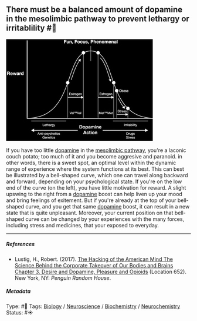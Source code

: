## There must be a balanced amount of dopamine in the mesolimbic pathway to prevent lethargy or irritablility   #🧠

![400](%E2%9A%99%EF%B8%8F%20Tools/%F0%9F%93%B8%20Images/01098125-4CAF-41AB-BB87-FA912959026C.jpeg)

If you have too little [dopamine](Dopamine.md) in the [mesolimbic pathway](Mesolimbic%20pathway.md), you're a laconic couch potato; too much of it and you become aggresive and paranoid. in other words, there is a sweet spot, an optimal level within the dynamic range of experience where the system functions at its best. This can best be illustrated by a bell-shaped curve, which one can travel along backward and forward, depending on your psychological state. If you're on the low end of the curve (on the left), you have little motivation for reward. A slight upswing to the right from a [dopamine](Dopamine.md) boost can help liven up your mood and bring feelings of exitement. But if you're already at the top of your bell-shaped curve, and you get that same [dopamine](Dopamine.md) boost, it can result in a new state that is quite unpleasant. Moreover, your current position on that bell-shaped curve can be changed by your experiences with the many forces, including stress and medicines, that your exposed to everyday. 

---

##### References

* Lustig, H., Robert. (2017). [The Hacking of the American Mind The Science Behind the Corporate Takeover of Our Bodies and Brains Chapter 3. Desire and Dopamine, Pleasure and Opioids](The%20Hacking%20of%20the%20American%20Mind%20The%20Science%20Behind%20the%20Corporate%20Takeover%20of%20Our%20Bodies%20and%20Brains%20Chapter%203.%20Desire%20and%20Dopamine,%20Pleasure%20and%20Opioids.md) (Location 652). New York, NY: *Penguin Random House*.

##### Metadata

Type: #🔴 
Tags: [Biology]() / [Neuroscience](Neuroscience.md) / [Biochemistry](Biochemistry.md) / [Neurochemistry](Neurochemistry.md) 
Status: #☀️ 
